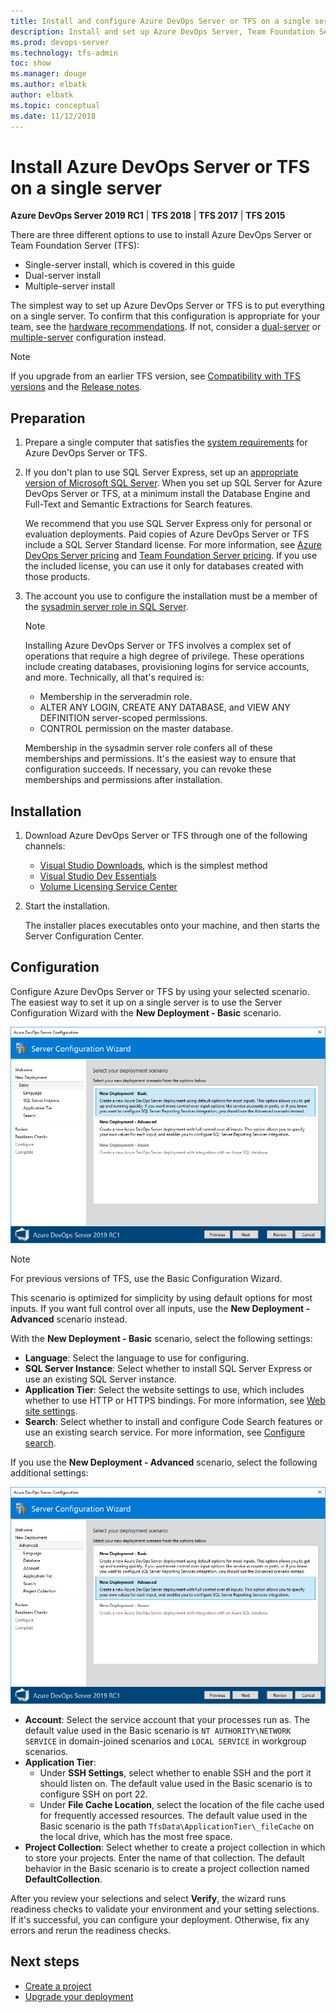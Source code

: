 ```yaml
---
title: Install and configure Azure DevOps Server or TFS on a single server
description: Install and set up Azure DevOps Server, Team Foundation Server, or TFS Express on a single server by using the Server Configuration Wizard.
ms.prod: devops-server
ms.technology: tfs-admin
toc: show
ms.manager: douge
ms.author: elbatk
author: elbatk
ms.topic: conceptual
ms.date: 11/12/2018
---
```


# Install Azure DevOps Server or TFS on a single server

**Azure DevOps Server 2019 RC1** | **TFS 2018** | **TFS 2017** | **TFS 2015**

There are three different options to use to install Azure DevOps Server or Team Foundation Server (TFS):

* Single-server install, which is covered in this guide
* Dual-server install
* Multiple-server install

The simplest way to set up Azure DevOps Server or TFS is to put everything on a single server. To confirm that this configuration is appropriate for your team, see the [hardware recommendations](../requirements.md#hardware-recommendations). If not, consider a [dual-server](../install/dual-server.md) or [multiple-server](../install/multiple-server.md) configuration instead.

> [!NOTE]
> If you upgrade from an earlier TFS version, see [Compatibility with TFS versions](../compatibility.md) and the [Release notes](../whats-new.md#tfs-2018-rc1).

## Preparation

1. Prepare a single computer that satisfies the [system requirements](../requirements.md) for Azure DevOps Server or TFS. 

1. If you don't plan to use SQL Server Express, set up an [appropriate version of Microsoft SQL Server](../requirements.md#sql-server). When you set up SQL Server for Azure DevOps Server or TFS, at a minimum install the Database Engine and Full-Text and Semantic Extractions for Search features.

	We recommend that you use SQL Server Express only for personal or evaluation deployments. Paid copies of Azure DevOps Server or TFS include a SQL Server Standard license. For more information, see [Azure DevOps Server pricing](https://azure.microsoft.com/pricing/details/devops/azure-devops-services/) and [Team Foundation Server pricing](https://www.visualstudio.com/team-services/tfs-pricing). If you use the included license, you can use it only for databases created with those products.

1. The account you use to configure the installation must be a member of the [sysadmin server role in SQL Server](https://msdn.microsoft.com/library/ms188659.aspx). 

    > [!NOTE]
    > Installing Azure DevOps Server or TFS involves a complex set of operations that require a high degree of privilege. These operations include creating databases, provisioning logins for service accounts, and more. Technically, all that's required is:
    > - Membership in the serveradmin role. 
    > - ALTER ANY LOGIN, CREATE ANY DATABASE, and VIEW ANY DEFINITION server-scoped permissions. 
    > - CONTROL permission on the master database. 
    > 
    >  Membership in the sysadmin server role confers all of these memberships and permissions. It's the easiest way to ensure that configuration succeeds. If necessary, you can revoke these memberships and permissions after installation. 

## Installation

1. Download Azure DevOps Server or TFS through one of the following channels:
	* [Visual Studio Downloads](https://visualstudio.microsoft.com/downloads/), which is the simplest method 
	* [Visual Studio Dev Essentials](https://msdn.microsoft.com/library/hh442898.aspx)
	* [Volume Licensing Service Center](https://www.microsoft.com/Licensing/servicecenter/default.aspx)

1. Start the installation. 

     The installer places executables onto your machine, and then starts the Server Configuration Center.

## Configuration

Configure Azure DevOps Server or TFS by using your selected scenario. The easiest way to set it up on a single server is to use the Server Configuration Wizard with the **New Deployment - Basic** scenario. 

![TFS_SERVER_CONFIGURATION_NEW_DEPLOYMENT_BASIC](_shared/_img/new-deployment-basic.png)

> [!NOTE]
> For previous versions of TFS, use the Basic Configuration Wizard.
>

This scenario is optimized for simplicity by using default options for most inputs. If you want full control over all inputs, use the **New Deployment - Advanced** scenario instead. 

With the **New Deployment - Basic** scenario, select the following settings:

- **Language**: Select the language to use for configuring.
- **SQL Server Instance**: Select whether to install SQL Server Express or use an existing SQL Server instance.
- **Application Tier**: Select the website settings to use, which includes whether to use HTTP or HTTPS bindings. For more information, see [Web site settings](/azure/devops/security/websitesettings).
- **Search**: Select whether to install and configure Code Search features or use an existing search service. For more information, see [Configure search](/azure/devops/project/search/administration#config-tfs).

If you use the **New Deployment - Advanced** scenario, select the following additional settings:
    
![TFS_SERVER_CONFIGURATION_NEW_DEPLOYMENT_ADVANCED](_shared/_img/new-deployment-advanced.png)

- **Account**: Select the service account that your processes run as. The default value used in the Basic scenario is `NT AUTHORITY\NETWORK SERVICE` in domain-joined scenarios and `LOCAL SERVICE` in workgroup scenarios.
- **Application Tier**: 
    - Under **SSH Settings**, select whether to enable SSH and the port it should listen on. The default value used in the Basic scenario is to configure SSH on port 22.
    - Under **File Cache Location**, select the location of the file cache used for frequently accessed resources. The default value used in the Basic scenario is the path `TfsData\ApplicationTier\_fileCache` on the local drive, which has the most free space.
- **Project Collection**: Select whether to create a project collection in which to store your projects. Enter the name of that collection. The default behavior in the Basic scenario is to create a project collection named **DefaultCollection**.

After you review your selections and select **Verify**, the wizard runs readiness checks to validate your environment and your setting selections. If it's successful, you can configure your deployment. Otherwise, fix any errors and rerun the readiness checks.

## Next steps

* [Create a project](https://docs.microsoft.com/azure/devops/organizations/projects/create-project)
* [Upgrade your deployment](../upgrade/get-started.md)